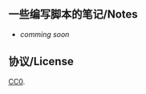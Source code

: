 ## 一些编写脚本的笔记/Notes

- _comming soon_

## 协议/License

[CC0](http://creativecommons.org/publicdomain/zero/1.0/).
